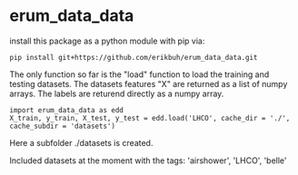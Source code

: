 # erum_data_data

install this package as a python module with pip via:

```
pip install git+https://github.com/erikbuh/erum_data_data.git
```

The only function so far is the "load" function to load the training and testing datasets. The datasets features "X" are returned as a list of numpy arrays. The labels are returend directly as a numpy array. 

```
import erum_data_data as edd
X_train, y_train, X_test, y_test = edd.load('LHCO', cache_dir = './', cache_subdir = 'datasets')
```
Here a subfolder ./datasets is created.

Included datasets at the moment with the tags: 'airshower', 'LHCO', 'belle'

